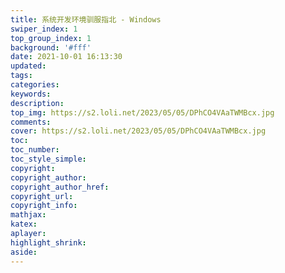 ```yaml
---
title: 系统开发环境驯服指北 - Windows
swiper_index: 1
top_group_index: 1
background: '#fff'
date: 2021-10-01 16:13:30
updated:
tags:
categories:
keywords:
description:
top_img: https://s2.loli.net/2023/05/05/DPhCO4VAaTWMBcx.jpg
comments:
cover: https://s2.loli.net/2023/05/05/DPhCO4VAaTWMBcx.jpg
toc:
toc_number:
toc_style_simple:
copyright:
copyright_author:
copyright_author_href:
copyright_url:
copyright_info:
mathjax:
katex:
aplayer:
highlight_shrink:
aside:
---
```

